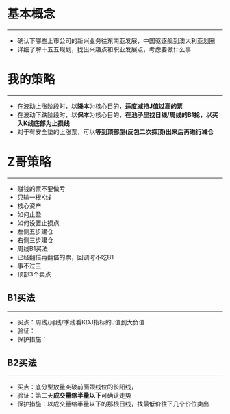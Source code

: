 # 基本概念
---
- 确认下哪些上市公司的新兴业务往东南亚发展，中国驱逐舰到澳大利亚划圈
- 详细了解十五五规划，找出兴趣点和职业发展点，考虑要做什么事

# 我的策略
---
- 在波动上涨阶段时，以**降本**为核心目的，**适度减持J值过高的票**
- 在波动下跌阶段时，以**保本**为核心目的，**在池子里找日线/周线的B1抡，以买入K线底部为止损线**
- 对于有安全垫的上涨票，可以**等到顶部型(反包二次探顶)出来后再进行减仓**
# Z哥策略
---
- 赚钱的票不要做亏
- 只输一根K线
- 核心资产
- 如何止盈
- 如何设置止损点
- 左侧五步建仓
- 右侧三步建仓
- 周线B1买法
- 已经翻倍再翻倍的票，回调时不吃B1
- 事不过三
- 顶部3个卖点

## B1买法
---
- 买点：周线/月线/季线看KDJ指标的J值到大负值
- 验证：
- 保护措施：
## B2买法
---
- 买点：底分型放量突破前面颈线位的长阳线，
- 验证：第二天**成交量缩半量以下**可确认走势
- 保护措施：以成交量缩半量以下的那根日线，找最低价往下几个价位卖出


